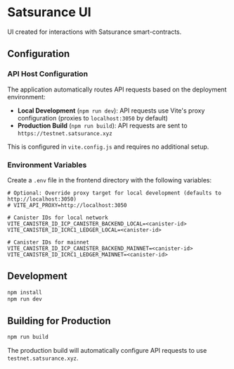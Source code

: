 # Satsurance UI

UI created for interactions with Satsurance smart-contracts.

## Configuration

### API Host Configuration

The application automatically routes API requests based on the deployment environment:

- **Local Development** (`npm run dev`): API requests use Vite's proxy configuration (proxies to `localhost:3050` by default)
- **Production Build** (`npm run build`): API requests are sent to `https://testnet.satsurance.xyz`

This is configured in `vite.config.js` and requires no additional setup.

### Environment Variables

Create a `.env` file in the frontend directory with the following variables:

```env
# Optional: Override proxy target for local development (defaults to http://localhost:3050)
# VITE_API_PROXY=http://localhost:3050

# Canister IDs for local network
VITE_CANISTER_ID_ICP_CANISTER_BACKEND_LOCAL=<canister-id>
VITE_CANISTER_ID_ICRC1_LEDGER_LOCAL=<canister-id>

# Canister IDs for mainnet
VITE_CANISTER_ID_ICP_CANISTER_BACKEND_MAINNET=<canister-id>
VITE_CANISTER_ID_ICRC1_LEDGER_MAINNET=<canister-id>
```

## Development

```bash
npm install
npm run dev
```

## Building for Production

```bash
npm run build
```

The production build will automatically configure API requests to use `testnet.satsurance.xyz`.